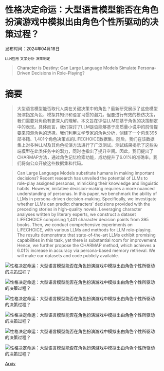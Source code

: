 # 性格决定命运：大型语言模型能否在角色扮演游戏中模拟出由角色个性所驱动的决策过程？

发布时间：2024年04月18日

`LLM应用` `文学分析` `决策制定`

> Character is Destiny: Can Large Language Models Simulate Persona-Driven Decisions in Role-Playing?

# 摘要

> 大型语言模型能否取代人类在关键决策中的角色？最新研究展示了这些模型扮演指定角色、模拟其知识和语言习惯的潜力。但要进行有效的模仿决策，我们需要对角色有更深入的理解。本文旨在评估LLM在基于角色的决策制定中的表现。具体而言，我们探讨了LLM是否能够基于高质量小说中的前情提要来预测角色的选择。我们利用文学专家的角色分析，创建了一个包含395部书籍、1,401个角色决策点的LIFECHOICE数据集。随后，我们在该数据集上对多种LLM及其角色扮演方法进行了广泛测试。测试结果揭示了这些尖端模型在此类任务中的潜力，同时也指出了提升空间。因此，我们提出了CHARMAP方法，通过角色记忆检索功能，成功提升了6.01%的准确率。我们将向公众开放这些数据集和代码。

> Can Large Language Models substitute humans in making important decisions? Recent research has unveiled the potential of LLMs to role-play assigned personas, mimicking their knowledge and linguistic habits. However, imitative decision-making requires a more nuanced understanding of personas. In this paper, we benchmark the ability of LLMs in persona-driven decision-making. Specifically, we investigate whether LLMs can predict characters' decisions provided with the preceding stories in high-quality novels. Leveraging character analyses written by literary experts, we construct a dataset LIFECHOICE comprising 1,401 character decision points from 395 books. Then, we conduct comprehensive experiments on LIFECHOICE, with various LLMs and methods for LLM role-playing. The results demonstrate that state-of-the-art LLMs exhibit promising capabilities in this task, yet there is substantial room for improvement. Hence, we further propose the CHARMAP method, which achieves a 6.01% increase in accuracy via persona-based memory retrieval. We will make our datasets and code publicly available.

![性格决定命运：大型语言模型能否在角色扮演游戏中模拟出由角色个性所驱动的决策过程？](../../../paper_images/2404.12138/x1.png)

![性格决定命运：大型语言模型能否在角色扮演游戏中模拟出由角色个性所驱动的决策过程？](../../../paper_images/2404.12138/x2.png)

![性格决定命运：大型语言模型能否在角色扮演游戏中模拟出由角色个性所驱动的决策过程？](../../../paper_images/2404.12138/x3.png)

![性格决定命运：大型语言模型能否在角色扮演游戏中模拟出由角色个性所驱动的决策过程？](../../../paper_images/2404.12138/x4.png)

![性格决定命运：大型语言模型能否在角色扮演游戏中模拟出由角色个性所驱动的决策过程？](../../../paper_images/2404.12138/x5.png)

![性格决定命运：大型语言模型能否在角色扮演游戏中模拟出由角色个性所驱动的决策过程？](../../../paper_images/2404.12138/x6.png)

[Arxiv](https://arxiv.org/abs/2404.12138)